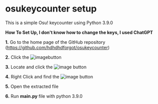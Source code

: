 # osukeycounter setup
This is a simple Osu! keycounter using Python 3.9.0

**How To Set Up, I don't know how to change the keys, I used ChatGPT**

**1.** Go to the home page of the GitHub repository (https://github.com/hdhdhdforgot/osukeycounter)

**2.** Click the ![image](https://github.com/hdhdhdforgot/osukeycounter/assets/111013575/9815358d-03a6-429a-9dbd-26217da7554a)button

**3.** Locate and click the ![image](https://github.com/hdhdhdforgot/osukeycounter/assets/111013575/3487f77d-7ea5-4e30-8ed5-1a4c7af1e6a3) button

**4.** Right Click and find the ![image](https://github.com/hdhdhdforgot/osukeycounter/assets/111013575/1d7fb125-abaa-4ba6-b913-b9f167e080ec) button

**5.** Open the extracted file

**6.** Run **main.py** file with python 3.9.0
